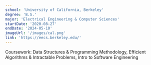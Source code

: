 ```yaml
---
school: 'University of California, Berkeley'
degree: 'B.S.'
major: 'Electrical Engineering & Computer Sciences'
startDate: '2020-08-27'
endDate: '2024-05-10'
imageUrl: '/images/cal.png'
link: 'https://eecs.berkeley.edu/'
---
```


Coursework: Data Structures & Programming Methodology, Efficient Algorithms & Intractable Problems, Intro to Software Engineering